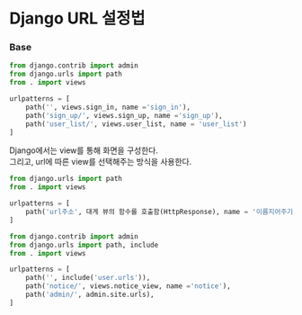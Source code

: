 # Django URL 설정법

### Base
```python
from django.contrib import admin
from django.urls import path
from . import views

urlpatterns = [
    path('', views.sign_in, name ='sign_in'),
    path('sign_up/', views.sign_up, name ='sign_up'),
    path('user_list/', views.user_list, name = 'user_list')
]
```
Django에서는 view를 통해 화면을 구성한다.<br>
그리고, url에 따른 view를 선택해주는 방식을 사용한다.

```python
from django.urls import path
from . import views

urlpatterns = [
    path('url주소', 대게 뷰의 함수를 호출함(HttpResponse), name = '이름지어주기'),
]
```



```python
from django.contrib import admin
from django.urls import path, include
from . import views

urlpatterns = [
    path('', include('user.urls')),
    path('notice/', views.notice_view, name ='notice'),
    path('admin/', admin.site.urls),
]
```
